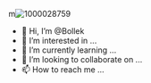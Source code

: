 m![1000028759](https://github.com/user-attachments/assets/3f6be415-8a42-4da1-bdaa-bd37515a2766)
- 👋 Hi, I’m @Bollek
- 👀 I’m interested in ...
- 🌱 I’m currently learning ...
- 💞️ I’m looking to collaborate on ...
- 📫 How to reach me ...

<!---
Bollek/Bollek is a ✨ special ✨ repository because its `README.md` (this file) appears on your GitHub profile.
You can click the Preview link to take a look at your changes.
--->
